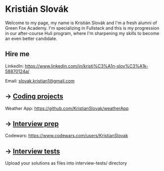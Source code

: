 # Kristián Slovák

Welcome to my page, my name is Kristián Slovák and I'm a fresh alumni of Green Fox Academy. I'm specializing in Fullstack and this is my progression in our after-course Huli program, where I'm sharpening my skills to become an even better candidate.

## Hire me
LinkedIn: https://www.linkedin.com/in/kristi%C3%A1n-slov%C3%A1k-58870124a/

Email: slovak.kristian1@gmail.com

## &rarr; [Coding projects](https://github.com/green-fox-academy/definitions/tree/master/project-phase/huli/coding-projects)
Weather App: https://github.com/KristianSlovak/weatherApp 

## &rarr; [Interview prep](https://github.com/green-fox-academy/teaching-materials/tree/master/interview)

Codewars: https://www.codewars.com/users/KristianSlovak

## &rarr; [Interview tests](https://github.com/green-fox-academy/teaching-materials/tree/master/project-phase/tech-interview-tests)
Upload your solutions as files into interview-tests/ directory
